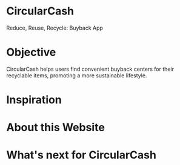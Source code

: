 # CircularCash                                  
Reduce, Reuse, Recycle: Buyback App                           
<h1>Objective</h1>                                 
CircularCash helps users find convenient buyback centers for their recyclable items, promoting a more sustainable lifestyle.                         
<h1>Inspiration</h1>                                                                                                                      
<h1>About this Website</h1>
<h1>What's next for CircularCash</h1>
